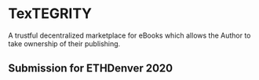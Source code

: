 # TexTEGRITY
A trustful decentralized marketplace for eBooks which allows the Author to take ownership of their publishing. 

## Submission for ETHDenver 2020

